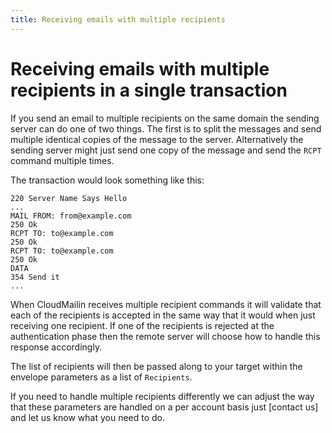 ```yaml
---
title: Receiving emails with multiple recipients
---
```


# Receiving emails with multiple recipients in a single transaction

If you send an email to multiple recipients on the same domain the sending server can do one of two things.
The first is to split the messages and send multiple identical copies of the message to the server.
Alternatively the sending server might just send one copy of the message and send the `RCPT` command multiple times.

The transaction would look something like this:

    220 Server Name Says Hello
    ...
    MAIL FROM: from@example.com
    250 Ok
    RCPT TO: to@example.com
    250 Ok
    RCPT TO: to@example.com
    250 Ok
    DATA
    354 Send it
    ...

When CloudMailin receives multiple recipient commands it will validate that each of the recipients is accepted in the same way that it would when just receiving one recipient. If one of the recipients is rejected at the authentication phase then the remote server will choose how to handle this response accordingly.

The list of recipients will then be passed along to your target within the envelope parameters as a list of `Recipients`.

If you need to handle multiple recipients differently we can adjust the way that these parameters are handled on a per account basis just [contact us] and let us know what you need to do.
